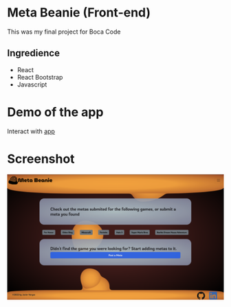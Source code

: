 # Meta Beanie (Front-end)
This was my final project for Boca Code 
## Ingredience
- React 
- React Bootstrap
- Javascript
# Demo of the app
Interact with [app](https://final-project-jv.web.app)

# Screenshot
![Screen shot of the demo](/src/png/Demo.png)



